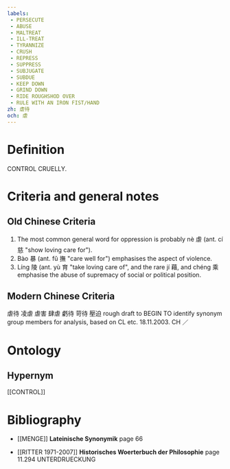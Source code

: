 ```yaml
---
labels: 
 - PERSECUTE
 - ABUSE
 - MALTREAT
 - ILL-TREAT
 - TYRANNIZE
 - CRUSH
 - REPRESS
 - SUPPRESS
 - SUBJUGATE
 - SUBDUE
 - KEEP DOWN
 - GRIND DOWN
 - RIDE ROUGHSHOD OVER
 - RULE WITH AN IRON FIST/HAND
zh: 虐待
och: 虐
---
```


# Definition
CONTROL CRUELLY.
# Criteria and general notes
## Old Chinese Criteria
1. The most common general word for oppression is probably nè 虐 (ant. cí 慈 "show loving care for").
2. Bào 暴 (ant. fǔ 撫 "care well for") emphasises the aspect of violence.
3. Líng 陵 (ant. yù 育 "take loving care of", and the rare jí 藉, and chéng 乘 emphasise the abuse of supremacy of social or political position.
## Modern Chinese Criteria
虐待
凌虐
虐害
肆虐
虧待
苛待
壓迫
rough draft to BEGIN TO identify synonym group members for analysis, based on CL etc. 18.11.2003. CH ／
# Ontology

## Hypernym
[[CONTROL]]
# Bibliography
- [[MENGE]]
**Lateinische Synonymik** page 66

- [[RITTER 1971-2007]]
**Historisches Woerterbuch der Philosophie** page 11.294
UNTERDRUECKUNG
